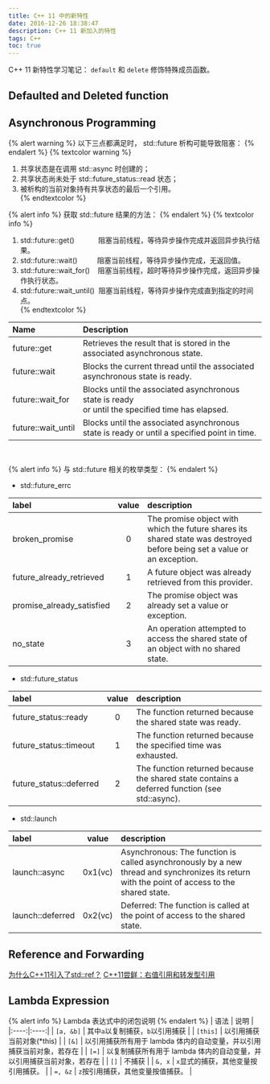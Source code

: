 ```yaml
---
title: C++ 11 中的新特性
date: 2016-12-26 18:38:47
description: C++ 11 新加入的特性
tags: C++
toc: true
---
```


C++ 11 新特性学习笔记：
`default` 和 `delete` 修饰特殊成员函数。
<!-- More -->

## Defaulted and Deleted function

## Asynchronous Programming

{% alert warning %}
以下三点都满足时， std::future 析构可能导致阻塞：
{% endalert %}
{% textcolor warning %}
1. 共享状态是在调用 std::async 时创建的；<br>
2. 共享状态尚未处于 std::future_status::read 状态；<br>
3. 被析构的当前对象持有共享状态的最后一个引用。<br>
{% endtextcolor %}

{% alert info %}
获取 std::future 结果的方法：
{% endalert %}
{% textcolor info %}
1. std::future::get()&nbsp;&nbsp;&nbsp;&nbsp;&nbsp;&nbsp;&nbsp;&nbsp;&nbsp;&nbsp;&nbsp;&nbsp;阻塞当前线程，等待异步操作完成并返回异步执行结果。<br>
2. std::future::wait()&nbsp;&nbsp;&nbsp;&nbsp;&nbsp;&nbsp;&nbsp;&nbsp;&nbsp;&nbsp;阻塞当前线程，等待异步操作完成，无返回值。<br>
3. std::future::wait_for()&nbsp;&nbsp;&nbsp;&nbsp;阻塞当前线程，超时等待异步操作完成，返回异步操作执行状态。<br>
4. std::future::wait_until()&nbsp;&nbsp;阻塞当前线程，等待异步操作完成直到指定的时间点。<br>
{% endtextcolor %}

|Name|Description|
|:--|:---|
| future::get | Retrieves the result that is stored in the associated asynchronous state. |
| future::wait | Blocks the current thread until the associated asynchronous state is ready. |
| future::wait_for | Blocks until the associated asynchronous state is ready <br>or until the specified time has elapsed. |
| future::wait_until | Blocks until the associated asynchronous state is ready or until a specified point in time. |
<br>

{% alert info %}
与 std::future 相关的枚举类型：
{% endalert %}

* std::future_errc

| label | value | description |
| :---- | :---: | :---------- |
| broken_promise | 0 | The promise object with which the future shares its shared state was destroyed before being set a value or an exception. |
| future_already_retrieved | 1 | A future object was already retrieved from this provider. |
| promise_already_satisfied |2 | The promise object was already set a value or exception. |
| no_state | 3 | An operation attempted to access the shared state of an object with no shared state. |

* std::future_status

| label | value | description |
| :---- | :---: | :---------- |
| future_status::ready | 0 | The function returned because the shared state was ready. |
| future_status::timeout | 1 | The function returned because the specified time was exhausted. |
| future_status::deferred | 2 | The function returned because the shared state contains a deferred function (see std::async). |


* std::launch

| label | value | description |
| :---- | :---: | :---------- |
| launch::async | 0x1(vc) | Asynchronous: The function is called asynchronously by a new thread and synchronizes its return with the point of access to the shared state. |
| launch::deferred | 0x2(vc) | Deferred: The function is called at the point of access to the shared state. |

## Reference and Forwarding
[为什么C++11引入了std::ref？](http://www.cnblogs.com/jiayayao/p/6527713.html)
[C++11尝鲜：右值引用和转发型引用](http://blog.csdn.net/zwvista/article/details/12306283)

## Lambda Expression

{% alert info %}
Lambda 表达式中的闭包说明
{% endalert %}
| 语法 | 说明 |
|:----:|:----:|
| `[a, &b]` | 其中`a`以复制捕获，`b`以引用捕获 |
| `[this]` | 以引用捕获当前对象(\*this) |
| `[&]` | 以引用捕获所有用于 lambda 体内的自动变量，并以引用捕获当前对象，若存在 |
| `[=]` | 以复制捕获所有用于 lambda 体内的自动变量，并以引用捕获当前对象，若存在 |
| `[]` | 不捕获 |
| `&, x` | `x`显式的捕获，其他变量按引用捕获。 |
| `=, &z` | `z`按引用捕获，其他变量按值捕获。 |

